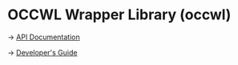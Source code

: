 # OCCWL Wrapper Library (occwl)
→ [API Documentation](api.md)

→ [Developer's Guide](occwl_developers_guide.md)